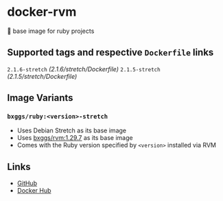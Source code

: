# docker-rvm

💎 base image for ruby projects

## Supported tags and respective `Dockerfile` links

`2.1.6-stretch` _(2.1.6/stretch/Dockerfile)_
`2.1.5-stretch` _(2.1.5/stretch/Dockerfile)_

## Image Variants

### `bxggs/ruby:<version>-stretch`

* Uses Debian Stretch as its base image
* Uses [bxggs/rvm:1.29.7][docker-rvm] as its base image
* Comes with the Ruby version specified by `<version>` installed via RVM

## Links

* [GitHub][github]
* [Docker Hub][dockerhub]

[docker-rvm]: https://hub.docker.com/r/bxggs/rvm
[github]: https://github.com/b-ggs/docker-ruby
[dockerhub]: https://hub.docker.com/r/bxggs/ruby
